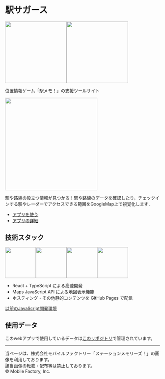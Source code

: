 # 駅サガース

<img src="https://user-images.githubusercontent.com/25225028/81793250-145a5300-9544-11ea-81fa-bee3a8ecc8ac.png" height="200"><img src="https://user-images.githubusercontent.com/25225028/76631346-e7f67a80-6584-11ea-9f6b-5e8885887363.png" height="200">

位置情報ゲーム「駅メモ！」の支援ツールサイト  

<img src="https://user-images.githubusercontent.com/25225028/81814521-dbca7180-9563-11ea-8c8d-5367ba05e2ce.png" height="300"/>  

駅や路線の役立つ情報が見つかる！駅や路線のデータを確認したり，チェックインする駅やレーダーでアクセスできる範囲をGoogleMap上で視覚化します．
  
- [アプリを使う](https://seo-4d696b75.github.io/ekisagasu/)
- [アプリの詳細](https://seo-4d696b75.github.io/ekisagasu/#/help)

## 技術スタック
<img src="https://user-images.githubusercontent.com/25225028/96458500-f5cb5700-125b-11eb-901c-1aaf0653f999.jpg" height="100"/><img src="https://user-images.githubusercontent.com/25225028/108220336-f9270e80-7179-11eb-9091-c234b1e045be.png" height="100"/><img src="https://user-images.githubusercontent.com/25225028/96458574-0bd91780-125c-11eb-8307-05d60bf3f5f0.png" height="100"/><img src="https://user-images.githubusercontent.com/25225028/96458641-1b586080-125c-11eb-80dd-65ce67712f81.png" height="100"/>


- React + TypeScript による高速開発
- Maps JavaScript API による地図表示機能
- ホスティング・その他静的コンテンツを GitHub Pages で配信

[以前のJavaScript開発環境](https://github.com/Seo-4d696b75/ekisagasu/tree/js)

## 使用データ
このwebアプリで使用しているデータは[このリポジトリ](https://github.com/Seo-4d696b75/station_database)で管理されています。

---------------------------

当ページは、株式会社モバイルファクトリー「ステーションメモリーズ！」の画像を利用しております。  
該当画像の転載・配布等は禁止しております。  
© Mobile Factory, Inc.  
